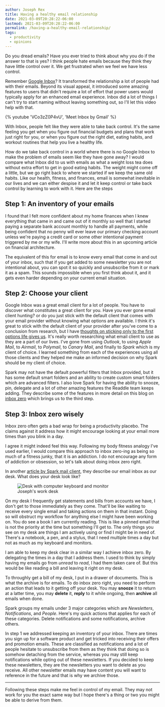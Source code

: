 ```yaml
---
author: Joseph Rex
title: Having a healthy email relationship
date: 2021-03-09T20:28:22-06:00
lastmod: 2021-03-09T20:28:22-06:00
permalink: /having-a-healthy-email-relationship/
tags:
  - productivity
  - opinions
---
```

Do you dread emails? Have you ever tried to think about why you do if the answer to that
is yes? I think people hate emails because they think they have little control over it.
We get frustrated when we feel we have less control.
<!--more-->

Remember [Google Inbox][1]? It transformed the relationship a lot of people had with
their emails. Beyond its visual appeal, it introduced some amazing features to users
that didn't require a lot of effort that power users would typically apply for an
enhanced email experience. Inbox did a lot of things I can't try to start naming without
leaving something out, so I'll let this video help with that.

{% youtube 'VCo3zZ0P4vU', 'Meet Inbox by Gmail' %}

With Inbox, people felt like they were able to take back control. It's the same feeling
you get when you figure out financial budgets and plans that work just right for you, or
when you figure out the right diet, eating habits, and workout routines that help you live
a healthy life.

How do we take back control in a world where there is no Google Inbox to make the problem
of emails seem like they have gone away? I would compare what Inbox did to us with emails
as what a weight loss tea does without extra effort to get in good eating habits. The
weight might come off a little, but we go right back to where we started if we keep the
same old habits. Like our health, fitness, and finances, email is somewhat inevitable in
our lives and we can either despise it and let it keep control or take back control by
learning to work with it. Here are the steps

## Step 1: An inventory of your emails
I found that I felt more confident about my home finances when I knew everything that
came in and came out of it monthly so well that I started paying a separate bank account
monthly to handle all payments, while being confident that no penny will ever leave our
primary checking account unless we're paying a credit card or some other intentional payment
triggered by me or my wife. I'll write more about this in an upcoming article on financial
architecture.

The equivalent of this for email is to know every email that come in and out of your inbox,
such that if you get added to some newsletter you are not intentional about, you can spot
it so quickly and unsubscribe from it or mark it as a spam. This sounds impossible
when you first think about it, and it gets even harder depending on your current email
situation.

## Step 2: Choose your client
Google Inbox was a great email client for a lot of people. You have to discover what
constitutes a great client for you. Have you ever gone email client hunting? or do you
just stick with the default client that comes with your email provider without knowing
what options are available. I think it's great to stick with the default client of your
provider after you've come to a conclusion from research, but I have [thoughts on sticking
only to the first options life gives us][2]. It's really worth researching
what email client to use as they are a part of our lives. I've gone from using _Outlook_,
to using _Apple Mail_, to _Airmail_, to _Polymail_, to _Canary Mail_, and finally to _Spark_
which is my client of choice. I learned something from each of the experiences using all
those clients and they helped me make an informed decision on why Spark should be my
client of choice.

Spark may not have the default powerful filters that Inbox provided, but it has some default
smart folders and an ability to create custom smart folders which are advanced filters.
I also love Spark for having the ability to snooze, pin, delegate and a lot of other amazing
features the Readdle team keeps adding. They describe some of the features in more detail
on this blog on [inbox zero][3] which brings us to the third step.

## Step 3: Inbox zero wisely
Inbox zero often gets a bad wrap for being a productivity placebo. The claims against it
address how it might encourage looking at your email more times than you blink in a day.

I agree it might indeed feel this way. Following my body fitness analogy I've used earlier,
I would compare this approach to inbox zero-ing as being so much of a fitness junky, that
it is an addiction. I do not encourage any form of addiction or obsession, so let's talk
about doing inbox zero right.

In another [article by Spark mail client][4], they describe our email inbox as our desk.
What does your desk look like?

<figure>
<img src="https://res.cloudinary.com/strich/image/upload/v1615345944/595C8D23-22F9-425A-854B-AAC58ACAA6AD_1_105_c_mm46g9.jpg" alt="Desk with computer keyboard and monitor" class="image">
<figcaption>Joseph's work desk</figcaption>
</figure>

On my desk I frequently get statements and bills from accounts we have, I don't get to those
immediately as they come. That'll be like waiting to receive every single email and taking
actions on them in that instant. Doing so will obstruct my workflow for anything else I might
have been working on. You do see a book I am currently reading. This is like a pinned
email that is not the priority at the time but something I'll get to. The only things you see on
my desk are things I am actively using or find I might be in need of. There's a notebook, a pen,
and a stylus, that I need multiple times a day but not as much as my keyboard and monitors.

I am able to keep my desk clear in a similar way I achieve inbox zero. By delegating the times in
a day that I address them. I used to think by simply having my emails go from _unread_ to _read_,
I had them taken care of. But this would be like reading a bill and leaving it right on my desk.

To throughly get a bill of my desk, I put in a drawer of documents. This is what the archive is
for emails. To do inbox zero right, you need to perform an action that leads to it getting off your
desk. You may **snooze** it to return at a latter time, you may **delete** it, **reply** to it while
ongoing, then **archive** all emails when done.

Spark groups my emails under 3 major categories which are _Newsletters_, _Notifications_, and _People_.
Here's my quick actions that applies for each of these categories. Delete notifications and some notifications,
archive others.

In step 1 we addressed keeping an inventory of your inbox. There are times you sign up for a software product
and get tricked into receiving their offers and promotion emails. These are classified as notifications
and a lot of people hesitate to unsubscribe from them as they think that doing so is somehow detaching from
the service, whereas you may still keep notifications while opting out of these newsletters. If you decided
to keep these newsletters, they are the newsletters you want to delete as you receive. All other newsletter
emails may have content you will want to reference in the future and that is why we archive those.

<hr>

Following these steps make me feel in control of my email. They may not work for you the exact same way
but I hope there's a thing or two you might be able to derive from them.



[1]: https://en.wikipedia.org/wiki/Inbox_by_Gmail
[2]: https://www.josephrex.me/relative-and-absolute-thinkers/
[3]: https://readdle.com/blog/how-to-reach-inbox-zero
[4]: https://sparkmailapp.com/blog/how-to-reach-inbox-zero
